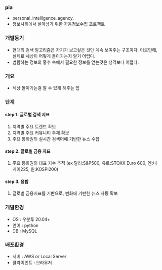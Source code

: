 ### pia
- personal_intelligence_agency.
- 정보사회에서 살아남기 위한 자동정보수집 프로젝트

### 개발동기
- 현대의 검색 알고리즘은 자기가 보고싶은 것만 계속 보여주는 구조이다. 이로인해, 실제로 세상이 어떻게 돌아가는지 알기 어렵다.
- 범람하는 정보의 홍수 속에서 필요한 정보를 얻는것은 생각보다 어렵다.

### 개요
- 세상 돌아가는걸 알 수 있게 해주는 앱

### 단계
#### step 1. 글로벌 검색 지표
1. 지역별 주요 트렌드 확보
2. 지역별 주요 커뮤니티 주제 확보
3. 주요 통화권의 실시간 검색어에 기반한 뉴스 수집

#### step 2. 글로벌 금융 지표
1. 주요 통화권의 대표 지수 추적 (ex 달러:S&P500, 유로:STOXX Euro 600, 엔:니케이225, 원:KOSPI200)

#### step 3. 융합
1. 글로벌 금융지표를 기반으로, 변화에 기반한 뉴스 자동 확보

### 개발환경
- OS : 우분투 20.04+
- 언어 : python
- DB : MySQL

### 배포환경
- 서버 : AWS or Local Server
- 클라이언트 : 브라우저
